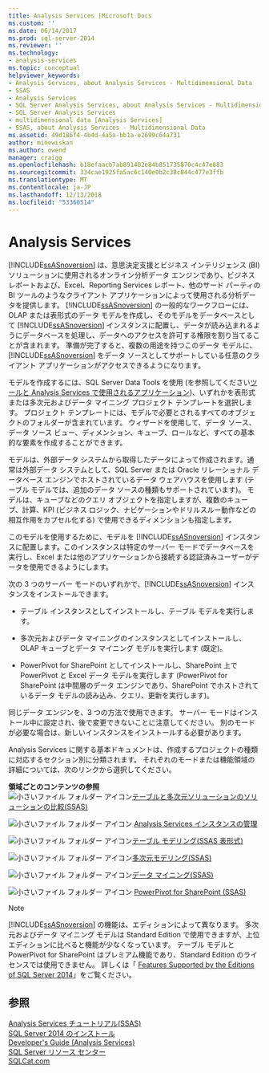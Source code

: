 ```yaml
---
title: Analysis Services |Microsoft Docs
ms.custom: ''
ms.date: 06/14/2017
ms.prod: sql-server-2014
ms.reviewer: ''
ms.technology:
- analysis-services
ms.topic: conceptual
helpviewer_keywords:
- Analysis Services, about Analysis Services - Multidimensional Data
- SSAS
- Analysis Services
- SQL Server Analysis Services, about Analysis Services - Multidimensional Data
- SQL Server Analysis Services
- multidimensional data [Analysis Services]
- SSAS, about Analysis Services - Multidimensional Data
ms.assetid: 49d186f4-4b4d-4a5a-bb1a-e2699c64a731
author: minewiskan
ms.author: owend
manager: craigg
ms.openlocfilehash: b18efaacb7ab891402e84b851735870c4c47e883
ms.sourcegitcommit: 334cae1925fa5ac6c140e0b2c38c844c477e3ffb
ms.translationtype: MT
ms.contentlocale: ja-JP
ms.lasthandoff: 12/13/2018
ms.locfileid: "53360514"
---
```

# <a name="analysis-services"></a>Analysis Services
  [!INCLUDE[ssASnoversion](../includes/ssasnoversion-md.md)] は、意思決定支援とビジネス インテリジェンス (BI) ソリューションに使用されるオンライン分析データ エンジンであり、ビジネス レポートおよび、Excel、Reporting Services レポート、他のサード パーティの BI ツールのようなクライアント アプリケーションによって使用される分析データを提供します。 [!INCLUDE[ssASnoversion](../includes/ssasnoversion-md.md)] の一般的なワークフローには、OLAP または表形式のデータ モデルを作成し、そのモデルをデータベースとして [!INCLUDE[ssASnoversion](../includes/ssasnoversion-md.md)] インスタンスに配置し、データが読み込まれるようにデータベースを処理し、データへのアクセスを許可する権限を割り当てることが含まれます。 準備が完了すると、複数の用途を持つこのデータ モデルに、[!INCLUDE[ssASnoversion](../includes/ssasnoversion-md.md)] をデータ ソースとしてサポートしている任意のクライアント アプリケーションがアクセスできるようになります。  
  
 モデルを作成するには、SQL Server Data Tools を使用 (を参照してください[ツールと Analysis Services で使用されるアプリケーション](tools-and-applications-used-in-analysis-services.md))、いずれかを表形式または多次元およびデータ マイニング プロジェクト テンプレートを選択します。 プロジェクト テンプレートには、モデルで必要とされるすべてのオブジェクトのフォルダーが含まれています。 ウィザードを使用して、データ ソース、データ ソース ビュー、ディメンション、キューブ、ロールなど、すべての基本的な要素を作成することができます。  
  
 モデルは、外部データ システムから取得したデータによって作成されます。通常は外部データ システムとして、SQL Server または Oracle リレーショナル データベース エンジンでホストされているデータ ウェアハウスを使用します (テーブル モデルでは、追加のデータ ソースの種類もサポートされています)。 モデルは、キューブなどのクエリ オブジェクトを指定しますが、複数のキューブ、計算、KPI (ビジネス ロジック、ナビゲーションやドリルスルー動作などの相互作用をカプセル化する) で使用できるディメンションも指定します。  
  
 このモデルを使用するために、モデルを [!INCLUDE[ssASnoversion](../includes/ssasnoversion-md.md)] インスタンスに配置します。このインスタンスは特定のサーバー モードでデータベースを実行し、Excel または他のアプリケーションから接続する認証済みユーザーがデータを使用できるようにします。  
  
 次の 3 つのサーバー モードのいずれかで、[!INCLUDE[ssASnoversion](../includes/ssasnoversion-md.md)] インスタンスをインストールできます。  
  
-   テーブル インスタンスとしてインストールし、テーブル モデルを実行します。  
  
-   多次元およびデータ マイニングのインスタンスとしてインストールし、OLAP キューブとデータ マイニング モデルを実行します (既定)。  
  
-   PowerPivot for SharePoint としてインストールし、SharePoint 上で PowerPivot と Excel データ モデルを実行します (PowerPivot for SharePoint は中間層のデータ エンジンであり、SharePoint でホストされているデータ モデルの読み込み、クエリ、更新を実行します)。  
  
 同じデータ エンジンを、3 つの方法で使用できます。 サーバー モードはインストール中に設定され、後で変更できないことに注意してください。 別のモードが必要な場合は、新しいインスタンスをインストールする必要があります。  
  
 Analysis Services に関する基本ドキュメントは、作成するプロジェクトの種類に対応するセクション別に分類されます。 それぞれのモードまたは機能領域の詳細については、次のリンクから選択してください。  
  
 **領域ごとのコンテンツの参照**  
 ![小さいファイル フォルダー アイコン](../../2014/integration-services/media/filefolder-small.gif "小さいファイル フォルダー アイコン")[テーブルと多次元ソリューションのソリューションの比較&#40;SSAS&#41;](comparing-tabular-and-multidimensional-solutions-ssas.md)  
  
 ![小さいファイル フォルダー アイコン](../../2014/integration-services/media/filefolder-small.gif "小さいファイル フォルダー アイコン") [Analysis Services インスタンスの管理](instances/analysis-services-instance-management.md)  
  
 ![小さいファイル フォルダー アイコン](../../2014/integration-services/media/filefolder-small.gif "小さいファイル フォルダー アイコン")[テーブル モデリング&#40;SSAS 表形式&#41;](tabular-models/tabular-models-ssas.md)  
  
 ![小さいファイル フォルダー アイコン](../../2014/integration-services/media/filefolder-small.gif "小さいファイル フォルダー アイコン")[多次元モデリング&#40;SSAS&#41;](multidimensional-models/multidimensional-models-ssas.md)  
  
 ![小さいファイル フォルダー アイコン](../../2014/integration-services/media/filefolder-small.gif "小さいファイル フォルダー アイコン")[データ マイニング&#40;SSAS&#41;](data-mining/data-mining-ssas.md)  
  
 ![小さいファイル フォルダー アイコン](../../2014/integration-services/media/filefolder-small.gif "小さいファイル フォルダー アイコン") [PowerPivot for SharePoint &#40;SSAS&#41;](power-pivot-sharepoint/power-pivot-for-sharepoint-ssas.md)  
  
> [!NOTE]  
>  [!INCLUDE[ssASnoversion](../includes/ssasnoversion-md.md)] の機能は、エディションによって異なります。 多次元およびデータ マイニング モデルは Standard Edition で使用できますが、上位エディションに比べると機能が少なくなっています。 テーブル モデルと PowerPivot for SharePoint はプレミアム機能であり、Standard Edition のライセンスでは使用できません。 詳しくは「 [Features Supported by the Editions of SQL Server 2014](../../2014/getting-started/features-supported-by-the-editions-of-sql-server-2014.md)」をご覧ください。  
  
## <a name="see-also"></a>参照  
 [Analysis Services チュートリアル&#40;SSAS&#41;](analysis-services-tutorials-ssas.md)   
 [SQL Server 2014 のインストール](../database-engine/install-windows/installation-for-sql-server.md)   
 [Developer's Guide &#40;Analysis Services&#41;](analysis-services-developer-documentation.md)   
 [SQL Server リソース センター](https://go.microsoft.com/fwlink/?linkID=219676)   
 [SQLCat.com](https://go.microsoft.com/fwlink/?linkID=220963)  
  
  
